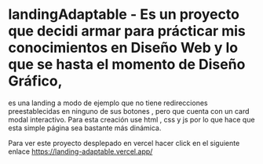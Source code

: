 # landingAdaptable - Es un proyecto que decidi armar para prácticar mis conocimientos en Diseño Web y lo que se hasta el momento de Diseño Gráfico, 
es una landing a modo de ejemplo que no tiene redirecciones preestablecidas en ninguno de sus botones , pero que cuenta con un card modal interactivo. 
Para esta creación use html , css y js por lo que hace que esta simple página sea bastante más dinámica. 

Para ver este proyecto desplepado en vercel hacer click en el siguiente enlace https://landing-adaptable.vercel.app/
